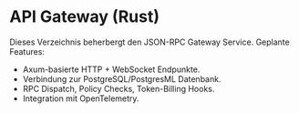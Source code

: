 # API Gateway (Rust)

Dieses Verzeichnis beherbergt den JSON-RPC Gateway Service. Geplante Features:

- Axum-basierte HTTP + WebSocket Endpunkte.
- Verbindung zur PostgreSQL/PostgresML Datenbank.
- RPC Dispatch, Policy Checks, Token-Billing Hooks.
- Integration mit OpenTelemetry.
